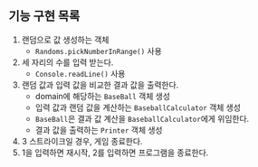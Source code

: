 ## 기능 구현 목록
1. 랜덤으로 값 생성하는 객체
    - `Randoms.pickNumberInRange()` 사용
2. 세 자리의 수를 입력 받는다.
    - `Console.readLine()` 사용
3. 랜덤 값과 입력 값을 비교한 결과 값을 출력한다.
    - domain에 해당하는 `BaseBall` 객체 생성
    - 입력 값과 랜덤 값을 계산하는 `BaseballCalculator` 객체 생성
    - `BaseBall`은 결과 값 계산을 `BaseballCalculator`에게 위임한다.
    - 결과 값을 출력하는 `Printer` 객체 생성
4. 3 스트라이크일 경우, 게임 종료한다.
5. 1을 입력하면 재시작, 2를 입력하면 프로그램을 종료한다.
